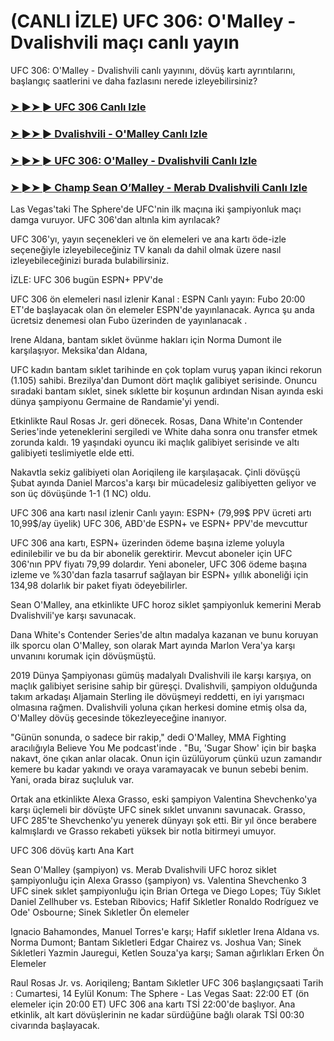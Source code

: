 #  (CANLI İZLE) UFC 306: O'Malley - Dvalishvili maçı canlı yayın

UFC 306: O'Malley - Dvalishvili canlı yayınını, dövüş kartı ayrıntılarını, başlangıç ​​saatlerini ve daha fazlasını nerede izleyebilirsiniz?

<h3><a href="https://cutt.ly/2eR39DYI">➤ ►➤ ► UFC 306 Canlı Izle</a></h3>

<h3><a href="https://cutt.ly/2eR39DYI">➤ ►➤ ► Dvalishvili - O'Malley Canlı Izle</a></h3>

<h3><a href="https://cutt.ly/2eR39DYI">➤ ►➤ ► UFC 306: O'Malley - Dvalishvili Canlı Izle</a></h3>

<h3><a href="https://cutt.ly/2eR39DYI">➤ ►➤ ► Champ Sean O’Malley - Merab Dvalishvili Canlı Izle</a></h3>

Las Vegas'taki The Sphere'de UFC'nin ilk maçına iki şampiyonluk maçı damga vuruyor. UFC 306'dan altınla kim ayrılacak?

UFC 306'yı, yayın seçenekleri ve ön elemeleri ve ana kartı öde-izle seçeneğiyle izleyebileceğiniz TV kanalı da dahil olmak üzere nasıl izleyebileceğinizi burada bulabilirsiniz.

İZLE: UFC 306 bugün ESPN+ PPV'de

UFC 306 ön elemeleri nasıl izlenir
Kanal : ESPN
Canlı yayın:  Fubo
20:00 ET'de başlayacak olan ön elemeler ESPN'de yayınlanacak. Ayrıca şu anda ücretsiz denemesi olan Fubo üzerinden de yayınlanacak  .

Irene Aldana, bantam sıklet övünme hakları için Norma Dumont ile karşılaşıyor. Meksika'dan Aldana,

UFC kadın bantam sıklet tarihinde en çok toplam vuruş yapan ikinci rekorun (1.105) sahibi. Brezilya'dan Dumont dört maçlık galibiyet serisinde. Onuncu sıradaki bantam sıklet, sinek sıklette bir koşunun ardından Nisan ayında eski dünya şampiyonu Germaine de Randamie'yi yendi.

Etkinlikte Raul Rosas Jr. geri dönecek. Rosas, Dana White'ın Contender Series'inde yeteneklerini sergiledi ve White daha sonra onu transfer etmek zorunda kaldı. 19 yaşındaki oyuncu iki maçlık galibiyet serisinde ve altı galibiyeti teslimiyetle elde etti. 

Nakavtla sekiz galibiyeti olan Aoriqileng ile karşılaşacak. Çinli dövüşçü Şubat ayında Daniel Marcos'a karşı bir mücadelesiz galibiyetten geliyor ve son üç dövüşünde 1-1 (1 NC) oldu. 

UFC 306 ana kartı nasıl izlenir
Canlı yayın:  ESPN+  (79,99$ PPV ücreti artı 10,99$/ay üyelik)
UFC 306, ABD'de ESPN+ ve ESPN+ PPV'de mevcuttur

UFC 306 ana kartı, ESPN+ üzerinden ödeme başına izleme yoluyla edinilebilir ve bu da bir abonelik gerektirir.  Mevcut aboneler için UFC 306'nın PPV fiyatı 79,99 dolardır. Yeni aboneler, UFC 306 ödeme başına izleme ve %30'dan fazla tasarruf sağlayan bir ESPN+ yıllık aboneliği için 134,98 dolarlık bir paket fiyatı ödeyebilirler.

Sean O'Malley, ana etkinlikte UFC horoz siklet şampiyonluk kemerini Merab Dvalishvili'ye karşı savunacak. 

Dana White's Contender Series'de altın madalya kazanan ve bunu koruyan ilk sporcu olan O'Malley, son olarak Mart ayında Marlon Vera'ya karşı unvanını korumak için dövüşmüştü.

2019 Dünya Şampiyonası gümüş madalyalı Dvalishvili ile karşı karşıya, on maçlık galibiyet serisine sahip bir güreşçi. Dvalishvili, şampiyon olduğunda takım arkadaşı Aljamain Sterling ile dövüşmeyi reddetti, en iyi yarışmacı olmasına rağmen. Dvalishvili yoluna çıkan herkesi domine etmiş olsa da, O'Malley dövüş gecesinde tökezleyeceğine inanıyor.

"Günün sonunda, o sadece bir rakip," dedi O'Malley, MMA Fighting aracılığıyla Believe You Me podcast'inde . "Bu, 'Sugar Show' için bir başka nakavt, öne çıkan anlar olacak. Onun için üzülüyorum çünkü uzun zamandır kemere bu kadar yakındı ve oraya varamayacak ve bunun sebebi benim. Yani, orada biraz suçluluk var.

Ortak ana etkinlikte Alexa Grasso, eski şampiyon Valentina Shevchenko'ya karşı üçlemeli bir dövüşte UFC sinek sıklet unvanını savunacak. Grasso, UFC 285'te Shevchenko'yu yenerek dünyayı şok etti. Bir yıl önce berabere kalmışlardı ve Grasso rekabeti yüksek bir notla bitirmeyi umuyor. 

UFC 306 dövüş kartı
Ana Kart

Sean O'Malley (şampiyon) vs. Merab Dvalishvili UFC horoz siklet şampiyonluğu için
Alexa Grasso (şampiyon) vs. Valentina Shevchenko 3 UFC sinek sıklet şampiyonluğu için
Brian Ortega ve Diego Lopes; Tüy Sıklet
Daniel Zellhuber vs. Esteban Ribovics; Hafif Sıkletler
Ronaldo Rodríguez ve Ode' Osbourne; Sinek Sıkletler
Ön elemeler

Ignacio Bahamondes, Manuel Torres'e karşı; Hafif sıkletler
Irena Aldana vs. Norma Dumont; Bantam Sıkletleri
Edgar Chairez vs. Joshua Van; Sinek Sıkletleri
Yazmin Jauregui, Ketlen Souza'ya karşı; Saman ağırlıkları
Erken Ön Elemeler

Raul Rosas Jr. vs. Aoriqileng; Bantam Sıkletler
UFC 306 başlangıç ​​saati
Tarih : Cumartesi, 14 Eylül
Konum:  The Sphere - Las Vegas
Saat:  22:00 ET (ön elemeler için 20:00 ET)
UFC 306 ana kartı TSİ 22:00'de başlıyor. Ana etkinlik, alt kart dövüşlerinin ne kadar sürdüğüne bağlı olarak TSİ 00:30 civarında başlayacak.
